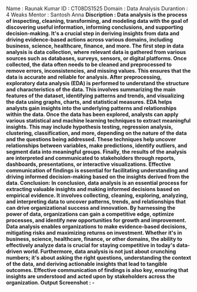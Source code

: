 Name : Raunak Kumar
ID : CT08DS1525
Domain : Data Analysis
Durantion : 4 Weaks
Mentor : Santosh Anna
<b>Discription<b/> : 
Data analysis is the process of inspecting, cleaning, transforming, and modeling data with the goal of discovering useful information, informing conclusions, and supporting decision-making. It's a crucial step in deriving insights from data and driving evidence-based actions across various domains, including business, science, healthcare, finance, and more.
The first step in data analysis is data collection, where relevant data is gathered from various sources such as databases, surveys, sensors, or digital platforms. Once collected, the data often needs to be cleaned and preprocessed to remove errors, inconsistencies, and missing values. This ensures that the data is accurate and reliable for analysis.
After preprocessing, exploratory data analysis (EDA) is performed to understand the structure and characteristics of the data. This involves summarizing the main features of the dataset, identifying patterns and trends, and visualizing the data using graphs, charts, and statistical measures. EDA helps analysts gain insights into the underlying patterns and relationships within the data.
Once the data has been explored, analysts can apply various statistical and machine learning techniques to extract meaningful insights. This may include hypothesis testing, regression analysis, clustering, classification, and more, depending on the nature of the data and the questions being addressed. These techniques help uncover relationships between variables, make predictions, identify outliers, and segment data into meaningful groups.
Finally, the results of the analysis are interpreted and communicated to stakeholders through reports, dashboards, presentations, or interactive visualizations. Effective communication of findings is essential for facilitating understanding and driving informed decision-making based on the insights derived from the data.
Conclusion: In conclusion, data analysis is an essential process for extracting valuable insights and making informed decisions based on empirical evidence. It involves collecting, cleaning, exploring, analyzing, and interpreting data to uncover patterns, trends, and relationships that can drive organizational success and innovation. By harnessing the power of data, organizations can gain a competitive edge, optimize processes, and identify new opportunities for growth and improvement.
Data analysis enables organizations to make evidence-based decisions, mitigating risks and maximizing returns on investment. Whether it's in business, science, healthcare, finance, or other domains, the ability to effectively analyze data is crucial for staying competitive in today's data-driven world.
Furthermore, data analysis is not just about crunching numbers; it's about asking the right questions, understanding the context of the data, and deriving actionable insights that lead to tangible outcomes. Effective communication of findings is also key, ensuring that insights are understood and acted upon by stakeholders across the organization.
Output Screenshot : -

